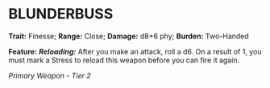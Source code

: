 ﻿---
tags:
  - Item
  - Weapon
name: 'BLUNDERBUSS'
trait: 'Finesse'
range: 'Close'
damage: 'd8+6 phy'
burden: 'Two-Handed'
feat_name: 'Reloading'
feat_text: 'After you make an attack, roll a d6. On a result of 1, you must mark a Stress to reload this weapon before you can fire it again.'
primary_or_secondary: 'Primary Weapon'
tier: 2
---

# BLUNDERBUSS

**Trait:** Finesse; **Range:** Close; **Damage:** d8+6 phy; **Burden:** Two-Handed

**Feature:** ***Reloading:*** After you make an attack, roll a d6. On a result of 1, you must mark a Stress to reload this weapon before you can fire it again.

*Primary Weapon - Tier 2*
